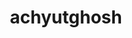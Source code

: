 ---
title: achyutghosh
github: https://github.com/achyutghosh
mode: light
transition: 1s
score: 55.2
archetype:
- Minimalistic
---